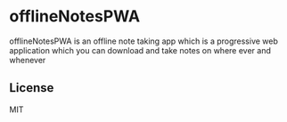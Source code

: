 # offlineNotesPWA
offlineNotesPWA is an offline note taking app which is a progressive web application which you can download and take notes on where ever and whenever

## License
MIT
